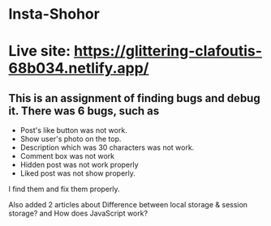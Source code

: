 # Insta-Shohor
# Live site: https://glittering-clafoutis-68b034.netlify.app/
## This is an assignment of finding bugs and debug it. There was 6 bugs, such as 
* Post's like button was not work.
* Show user's photo on the top.
* Description which was 30 characters was not work.
* Comment box was not work
* Hidden post was not work properly
* Liked post was not show properly.

I find them and fix them properly.

Also  added 2 articles about Difference between local storage & session storage? and How does JavaScript work?
